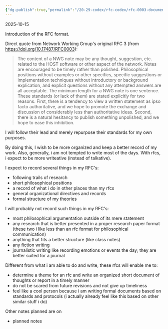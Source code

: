 ```yaml
---
{"dg-publish":true,"permalink":"/20-29-codex/rfc-codex/rfc-0003-documentation-conventions/"}
---
```


2025-10-15

Introduction of the RFC format.

Direct quote from Network Working Group's original RFC 3 (from https://doi.org/10.17487/RFC0003):

> The content of a NWG note may be any thought, suggestion, etc. related to the HOST software or other aspect of the network. Notes are encouraged to be timely rather than polished. Philosophical positions without examples or other specifics, specific suggestions or implementation techniques without introductory or background explication, and explicit questions without any attempted answers are all acceptable. The minimum length for a NWG note is one sentence.
> These standards (or lack of them) are stated explicitly for two reasons. First, there is a tendency to view a written statement as ipso facto authoritative, and we hope to promote the exchange and discussion of considerably less than authoritative ideas. Second, there is a natural hesitancy to publish something unpolished, and we hope to ease this inhibition.

I will follow their lead and merely repurpose their standards for my own purposes.

By doing this, I wish to be more organized and keep a better record of my work. Also, generally, i am not tempted to write most of the days. With rfcs, i expect to be more writeative (instead of talkative).

I expect to record several things in my RFC's:
- following trails of research
- short philosophical positions
- a record of what i do in other places than my rfcs
- general organizational directives and records
- formal structure of my theories

I will probably not record such things in my RFC's:
- most philosophical argumentation outside of its mere statement
- any research that is better presented in a proper research paper format (these two i like less than an rfc format for philosophical communication)
- anything that fits a better structure (like class notes)
- any fiction writing
- journalistic writing like recording emotions or events the day; they are better suited for a journal

Different from what i am able to do and write, these rfcs will enable me to:
- determine a theme for an rfc and write an organized short document of thoughts or report in a timely manner
- do not be scared from future revisions and not give up timeliness
- feel like a cool person because i am writing formal documents based on standards and protocols (i actually already feel like this based on other similar stuff i do)

Other notes planned are on
- planned notes